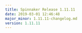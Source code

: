```yaml
---
title: Spinnaker Release 1.11.11
date: 2019-03-01 12:46:48
major_minor: 1.11.11-changelog.md
version: 1.11.11
---
```


<script src="https://gist.github.com/spinnaker-release/12abde4a1f722164b50a2c77fb898cc0.js"/>
